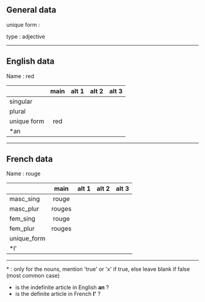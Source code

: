 ## General data

unique form :

type : adjective

---

## English data

Name : red

|             | main | alt 1 | alt 2 | alt 3 |
| :---------- | :--: | :---: | :---: | ----- |
| singular    |      |       |       |       |
| plural      |      |       |       |       |
| unique form | red  |       |       |       |
| \*an        |      |       |       |       |

---

## French data

Name : rouge

|             |  main  | alt 1 | alt 2 | alt 3 |
| :---------- | :----: | :---: | :---: | :---: |
| masc_sing   | rouge  |       |       |       |
| masc_plur   | rouges |       |       |       |
| fem_sing    | rouge  |       |       |       |
| fem_plur    | rouges |       |       |       |
| unique_form |        |       |       |       |
| \*l'        |        |       |       |       |

---

\* : only for the nouns, mention 'true' or 'x' if true, else leave blank if false (most common case)

- is the indefinite article in English **an** ?
- is the definite article in French **l'** ?
